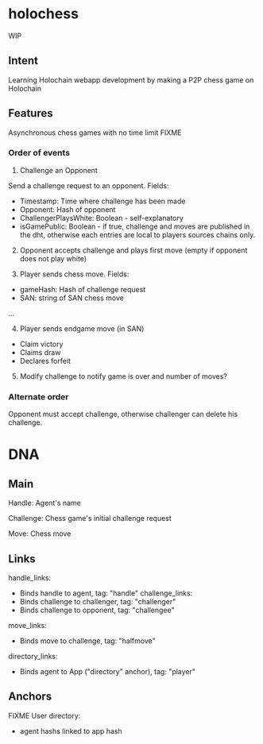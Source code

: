 # holochess

WIP

## Intent

Learning Holochain webapp development by making a P2P chess game on Holochain 

## Features

Asynchronous chess games with no time limit
FIXME

### Order of events

1. Challenge an Opponent

Send a challenge request to an opponent. Fields:
 - Timestamp: Time where challenge has been made
 - Opponent: Hash of opponent
 - ChallengerPlaysWhite: Boolean - self-explanatory
 - isGamePublic: Boolean - if true, challenge and moves are published in the dht, otherwise each entries are local to players sources chains only.

 2. Opponent accepts challenge and plays first move (empty if opponent does not play white)

 3. Player sends chess move. Fields:
  - gameHash: Hash of challenge request
  - SAN: string of SAN chess move

  ...

  4. Player sends endgame move (in SAN)
   - Claim victory
   - Claims draw   
   - Declares forfeit

  5. Modify challenge to notify game is over and number of moves?


### Alternate order

Opponent must accept challenge, otherwise challenger can delete his challenge.


# DNA

## Main

Handle: Agent's name

Challenge: Chess game's initial challenge request

Move: Chess move



## Links

handle_links:
  - Binds handle to agent, tag: "handle"
challenge_links: 
  - Binds challenge to challenger, tag: "challenger"
  - Binds challenge to opponent, tag: "challengee"

move_links:
 - Binds move to challenge, tag: "halfmove"

directory_links: 
  - Binds agent to App ("directory" anchor), tag: "player"

## Anchors
FIXME
User directory:
  - agent hashs linked to app hash